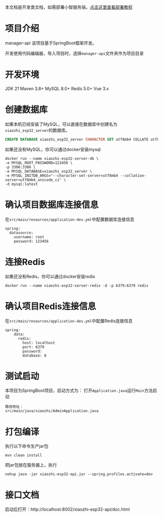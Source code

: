 本文档是开发类文档，如需部署小智服务端，[点击这里查看部署教程](../../../docs/Deployment.md)
# 项目介绍

manager-api 该项目基于SpringBoot框架开发。

开发使用代码编辑器，导入项目时，选择`manager-api`文件夹作为项目目录

# 开发环境
JDK 21
Maven 3.8+
MySQL 8.0+
Redis 5.0+
Vue 3.x

# 创建数据库

如果本机已经安装了MySQL，可以直接在数据库中创建名为`xiaozhi_esp32_server`的数据库。

```sql
CREATE DATABASE xiaozhi_esp32_server CHARACTER SET utf8mb4 COLLATE utf8mb4_unicode_ci;
```

如果还没有MySQL，你可以通过docker安装mysql

```
docker run --name xiaozhi-esp32-server-db \
-e MYSQL_ROOT_PASSWORD=123456 \
-p 3306:3306 \
-e MYSQL_DATABASE=xiaozhi_esp32_server \
-e MYSQL_INITDB_ARGS="--character-set-server=utf8mb4 --collation-server=utf8mb4_unicode_ci" \
-d mysql:latest
```

# 确认项目数据库连接信息

在`src/main/resources/application-dev.yml`中配置数据库连接信息

```
spring:
  datasource:
    username: root
    password: 123456
```


# 连接Redis

如果还没有Redis，你可以通过docker安装redis

```
docker run --name xiaozhi-esp32-server-redis -d -p 6379:6379 redis
```

# 确认项目Redis连接信息

在`src/main/resources/application-dev.yml`中配置Redis连接信息

```
spring:
    data:
      redis:
        host: localhost
        port: 6379
        password:
        database: 0
```


# 测试启动

本项目为SpringBoot项目，启动方式为：
打开`Application.java`运行`Main`方法启动

```
路径地址：
src/main/java/xiaozhi/AdminApplication.java
```

# 打包编译

执行以下命令生产jar包

```
mvn clean install
```

把jar包放在服务器上，执行

```
nohup java -jar xiaozhi-esp32-api.jar --spring.profiles.activate=dev
```


# 接口文档
启动后打开：http://localhost:8002/xiaozhi-esp32-api/doc.html

